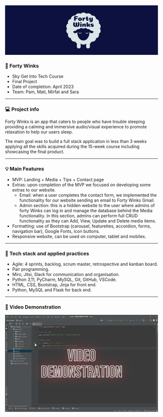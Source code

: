 
![alt text](application/static/media/logo/readme_header.png)


### 🐏 Forty Winks
- Sky Get Into Tech Course 
- Final Project 
- Date of completion: April 2023
- Team: Pam, Mati, Mirfat and Sara

***

### 💻 Project info

Forty Winks is an app that caters to people who have trouble sleeping providing a calming and immersive audio/visual 
experience to promote relaxation to help our users sleep.

The main goal was to build a full stack application in less than 3 weeks applying all the skills acquired during the 
15-week course including showcasing the final product.


***

### 💡 Main Features
- MVP: Landing + Media + Tips + Contact page
- Extras: upon completion of the MVP we focused on developing some extras to our website.
  - Email: when a user completes the contact form, we implemented the functionality for our website sending an email to Forty Winks Gmail.
  - Admin section: this is a hidden website to the user where admins of forty Winks can log in and manage the database behind the Media functionality. In this section, admins can perform full CRUD functionality as they can Add, View, Update and Delete media items.
- Formatting: use of Bootstrap (carousel, featurettes, accordion, forms, navigation bar), Google Fonts, icon buttons.
- Responsive website, can be used on computer, tablet and mobiles.

***

### 💾 Tech stack and applied practices
- Agile: 4 sprints, backlog, scrum master, retrospective and kanban board.
- Pair programming.
- Miro, Jitsi, Slack for communication and organisation.
- Python 3,11, PyCharm, MySQL, Git, GitHub, VSCode.
- HTML, CSS, Bootstrap, Jinja for front end.
- Python, MySQL and Flask for back end.

***

### 🎥 Video Demonstration

[![alt text](application/static/media/demo_video/videocover.png)](https://drive.google.com/file/d/19Zn8aDn_WUcOMJUgy3KqiCy_Njv24MQw/view?usp=share_link)